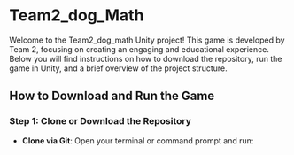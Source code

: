 # Team2_dog_Math

Welcome to the Team2_dog_math Unity project! This game is developed by Team 2, focusing on creating an engaging and educational experience. Below you will find instructions on how to download the repository, run the game in Unity, and a brief overview of the project structure.

## How to Download and Run the Game

### Step 1: Clone or Download the Repository
- **Clone via Git**: Open your terminal or command prompt and run:
